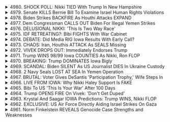 <details>
<summary>4980. SHOCK POLL: Nikki TIED With Trump In New Hampshire</summary><br>

<a href="https://www.youtube.com/watch?v=EKmVTmvHo2o" target="_blank">
    <img src="https://img.youtube.com/vi/EKmVTmvHo2o/maxresdefault.jpg" 
        alt="[Youtube]" width="200">
</a>

# SHOCK POLL: Nikki TIED With Trump In New Hampshire


</details>

<details>
<summary>4979. Senate KILLS Bernie Bill To Examine Israel Human Rights Violations</summary><br>

<a href="https://www.youtube.com/watch?v=CMaDBWiApTo" target="_blank">
    <img src="https://img.youtube.com/vi/CMaDBWiApTo/maxresdefault.jpg" 
        alt="[Youtube]" width="200">
</a>

# Senate KILLS Bernie Bill To Examine Israel Human Rights Violations


</details>

<details>
<summary>4978. Biden Strikes BACKFIRE As Houthi Attacks EXPAND</summary><br>

<a href="https://www.youtube.com/watch?v=OFoeBe5XYUo" target="_blank">
    <img src="https://img.youtube.com/vi/OFoeBe5XYUo/maxresdefault.jpg" 
        alt="[Youtube]" width="200">
</a>

# Biden Strikes BACKFIRE As Houthi Attacks EXPAND


</details>

<details>
<summary>4977. Dem Congressman CALLS OUT Biden For Illegal Yemen Strikes</summary><br>

<a href="https://www.youtube.com/watch?v=FU73LnN4Cek" target="_blank">
    <img src="https://img.youtube.com/vi/FU73LnN4Cek/maxresdefault.jpg" 
        alt="[Youtube]" width="200">
</a>

# Dem Congressman CALLS OUT Biden For Illegal Yemen Strikes


</details>

<details>
<summary>4976. DELUSIONAL NIKKI: 'This Is Two Way Race'</summary><br>

<a href="https://www.youtube.com/watch?v=wytHQSDpiPw" target="_blank">
    <img src="https://img.youtube.com/vi/wytHQSDpiPw/maxresdefault.jpg" 
        alt="[Youtube]" width="200">
</a>

# DELUSIONAL NIKKI: 'This Is Two Way Race'


</details>

<details>
<summary>4975. IDF RETREATING?: Bibi FIGHTS With War Cabinet</summary><br>

<a href="https://www.youtube.com/watch?v=E4AMPyz8f3s" target="_blank">
    <img src="https://img.youtube.com/vi/E4AMPyz8f3s/maxresdefault.jpg" 
        alt="[Youtube]" width="200">
</a>

# IDF RETREATING?: Bibi FIGHTS With War Cabinet


</details>

<details>
<summary>4974. DEBATE: Did Media RIG Iowa Results With Early Call?</summary><br>

<a href="https://www.youtube.com/watch?v=5nGgDVDDho8" target="_blank">
    <img src="https://img.youtube.com/vi/5nGgDVDDho8/maxresdefault.jpg" 
        alt="[Youtube]" width="200">
</a>

# DEBATE: Did Media RIG Iowa Results With Early Call?


</details>

<details>
<summary>4973. CHAOS: Iran, Houthis ATTACK As SEALS Missing</summary><br>

<a href="https://www.youtube.com/watch?v=eVAY5hfKuGg" target="_blank">
    <img src="https://img.youtube.com/vi/eVAY5hfKuGg/maxresdefault.jpg" 
        alt="[Youtube]" width="200">
</a>

# CHAOS: Iran, Houthis ATTACK As SEALS Missing


</details>

<details>
<summary>4972. VIVEK DROPS OUT: Immediately Endorses Trump</summary><br>

<a href="https://www.youtube.com/watch?v=jgQLi1p5Fho" target="_blank">
    <img src="https://img.youtube.com/vi/jgQLi1p5Fho/maxresdefault.jpg" 
        alt="[Youtube]" width="200">
</a>

# VIVEK DROPS OUT: Immediately Endorses Trump


</details>

<details>
<summary>4971. Trump WINS 98/99 Iowa COUNTIES As Nikki, Ron FLOP</summary><br>

<a href="https://www.youtube.com/watch?v=j6p7uT2pBkE" target="_blank">
    <img src="https://img.youtube.com/vi/j6p7uT2pBkE/maxresdefault.jpg" 
        alt="[Youtube]" width="200">
</a>

# Trump WINS 98/99 Iowa COUNTIES As Nikki, Ron FLOP


</details>

<details>
<summary>4970. BREAKING: Trump DOMINATES Iowa Bigly</summary><br>

<a href="https://www.youtube.com/watch?v=4TlKOMdnKjM" target="_blank">
    <img src="https://img.youtube.com/vi/4TlKOMdnKjM/maxresdefault.jpg" 
        alt="[Youtube]" width="200">
</a>

# BREAKING: Trump DOMINATES Iowa Bigly


</details>

<details>
<summary>4969. SCANDAL: Biden SILENT As US Journalist DIES In Ukraine Custody</summary><br>

<a href="https://www.youtube.com/watch?v=kZR6glLFURY" target="_blank">
    <img src="https://img.youtube.com/vi/kZR6glLFURY/maxresdefault.jpg" 
        alt="[Youtube]" width="200">
</a>

# SCANDAL: Biden SILENT As US Journalist DIES In Ukraine Custody


</details>

<details>
<summary>4968. 2 Navy Seals LOST AT SEA In Yemen Operation</summary><br>

<a href="https://www.youtube.com/watch?v=H2sUlW6wuJk" target="_blank">
    <img src="https://img.youtube.com/vi/H2sUlW6wuJk/maxresdefault.jpg" 
        alt="[Youtube]" width="200">
</a>

# 2 Navy Seals LOST AT SEA In Yemen Operation


</details>

<details>
<summary>4967. BRUTAL: Voter Gives DeSantis 'Participation Trophy,' Wife Steps In</summary><br>

<a href="https://www.youtube.com/watch?v=xEvcQnE22EQ" target="_blank">
    <img src="https://img.youtube.com/vi/xEvcQnE22EQ/maxresdefault.jpg" 
        alt="[Youtube]" width="200">
</a>

# BRUTAL: Voter Gives DeSantis 'Participation Trophy,' Wife Steps In


</details>

<details>
<summary>4966. LIVE FROM IOWA: Why Nikki Haley Support Is FAKE</summary><br>

<a href="https://www.youtube.com/watch?v=D5iao51N3Uk" target="_blank">
    <img src="https://img.youtube.com/vi/D5iao51N3Uk/maxresdefault.jpg" 
        alt="[Youtube]" width="200">
</a>

# LIVE FROM IOWA: Why Nikki Haley Support Is FAKE


</details>

<details>
<summary>4965. Bibi To US 'This Is Your War' After 100 Days</summary><br>

<a href="https://www.youtube.com/watch?v=ePOiw9N4Y0k" target="_blank">
    <img src="https://img.youtube.com/vi/ePOiw9N4Y0k/maxresdefault.jpg" 
        alt="[Youtube]" width="200">
</a>

# Bibi To US 'This Is Your War' After 100 Days


</details>

<details>
<summary>4964. Trump OPENS FIRE On Vivek: 'Don't Get Duped'</summary><br>

<a href="https://www.youtube.com/watch?v=ZYHtizresKc" target="_blank">
    <img src="https://img.youtube.com/vi/ZYHtizresKc/maxresdefault.jpg" 
        alt="[Youtube]" width="200">
</a>

# Trump OPENS FIRE On Vivek: 'Don't Get Duped'


</details>

<details>
<summary>4963. Krystal And Saagar IOWA Predictions: Trump WINS, Nikki FLOP</summary><br>

<a href="https://www.youtube.com/watch?v=oxJ2F0Wfums" target="_blank">
    <img src="https://img.youtube.com/vi/oxJ2F0Wfums/maxresdefault.jpg" 
        alt="[Youtube]" width="200">
</a>

# Krystal And Saagar IOWA Predictions: Trump WINS, Nikki FLOP


</details>

<details>
<summary>4962. EXCLUSIVE: US Air Force Directly Aiding Israel Strikes On Gaza</summary><br>

<a href="https://www.youtube.com/watch?v=B4efQD7Posc" target="_blank">
    <img src="https://img.youtube.com/vi/B4efQD7Posc/maxresdefault.jpg" 
        alt="[Youtube]" width="200">
</a>

# EXCLUSIVE: US Air Force Directly Aiding Israel Strikes On Gaza


</details>

<details>
<summary>4961. Norm Finkelstein REVEALS Genocide Case Strengths and Weaknesses</summary><br>

<a href="https://www.youtube.com/watch?v=D3LDa6M-tpo" target="_blank">
    <img src="https://img.youtube.com/vi/D3LDa6M-tpo/maxresdefault.jpg" 
        alt="[Youtube]" width="200">
</a>

# Norm Finkelstein REVEALS Genocide Case Strengths and Weaknesses


</details>

